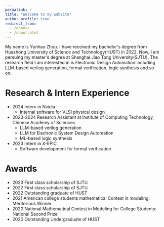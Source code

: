 ```yaml
---
permalink: /
title: "Welcome to my website"
author_profile: true
redirect_from: 
  - /about/
  - /about.html
---
```


My name is Yunhao Zhou. I have received my bachelor's degree from Huazhong University of Science and Technology(HUST) in 2022. Now, I am persuing my master's degree at Shanghai Jiao Tong University(SJTU). The research field I am interested in is Electronic Design Automation including LLM-based verilog generation, formal verification, logic synthesis and so on.

Research & Intern Experience
======
* 2024 Intern in Nvidia
  * Internal software for VLSI physical design
* 2023-2024 Research Assistant at Institute of Computing Technology, Chinese Academy of Sciences
  * LLM-based verilog generation
  * LLM for Electronic System Design Automation
  * ML-based logic synthesis
* 2023 Intern in X-EPIC
  * Software development for formal verification

Awards
======
* 2023 First class scholarship of SJTU
* 2022 First class scholarship of SJTU
* 2022 Outstanding graduate of HUST
* 2021 American college students mathematical Contest in modeling: Meritorious Winner
* 2020 National Mathematical Contest in Modeling for College Students: National Second Prize
* 2020 Outstanding Undergraduate of HUST
